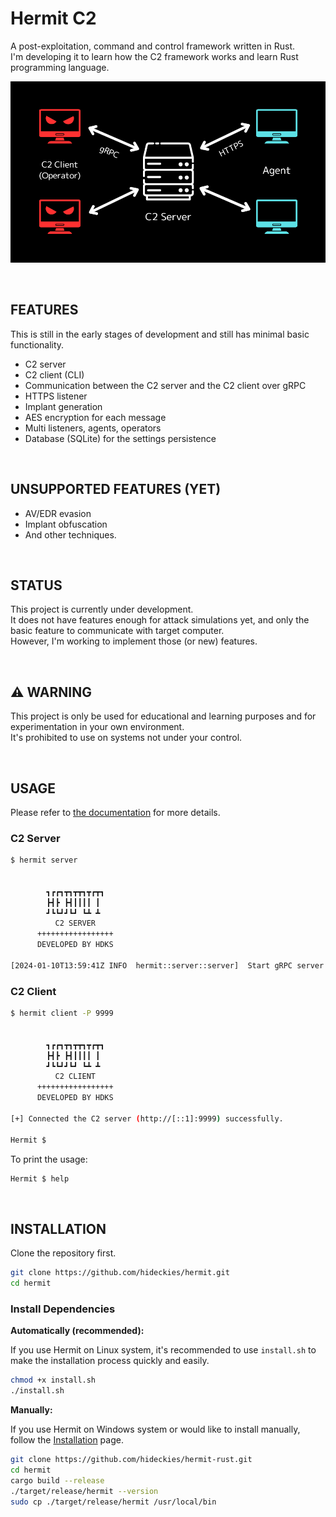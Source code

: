 # Hermit C2

A post-exploitation, command and control framework written in Rust.  
I'm developing it to learn how the C2 framework works and learn Rust programming language.

![diagram](assets/diagram.png)

<br />

## FEATURES

This is still in the early stages of development and still has minimal basic functionality.

- C2 server
- C2 client (CLI)
- Communication between the C2 server and the C2 client over gRPC
- HTTPS listener
- Implant generation
- AES encryption for each message
- Multi listeners, agents, operators
- Database (SQLite) for the settings persistence

<br />

## UNSUPPORTED FEATURES (YET)

- AV/EDR evasion
- Implant obfuscation
- And other techniques.

<br />

## STATUS

This project is currently under development.  
It does not have features enough for attack simulations yet, and only the basic feature to communicate with target computer.  
However, I'm working to implement those (or new) features.

<br />

## :warning: WARNING

This project is only be used for educational and learning purposes and for experimentation in your own environment.  
It's prohibited to use on systems not under your control.

<br />

## USAGE

Please refer to [the documentation](https://hermit.hdks.org/) for more details.

### C2 Server

```sh
$ hermit server


        ┓┏┏┓┳┓┳┳┓┳┏┳┓
        ┣┫┣ ┣┫┃┃┃┃ ┃
        ┛┗┗┛┛┗┛ ┗┻ ┻
          C2 SERVER
      +++++++++++++++++
      DEVELOPED BY HDKS

[2024-01-10T13:59:41Z INFO  hermit::server::server]  Start gRPC server on http://::1:9999
```

### C2 Client

```sh
$ hermit client -P 9999


        ┓┏┏┓┳┓┳┳┓┳┏┳┓
        ┣┫┣ ┣┫┃┃┃┃ ┃
        ┛┗┗┛┛┗┛ ┗┻ ┻
          C2 CLIENT
      +++++++++++++++++
      DEVELOPED BY HDKS

[+] Connected the C2 server (http://[::1]:9999) successfully.

Hermit $
```

To print the usage:

```sh
Hermit $ help
```

<br />

## INSTALLATION

Clone the repository first.

```sh
git clone https://github.com/hideckies/hermit.git
cd hermit
```

### Install Dependencies

**Automatically (recommended):**  

If you use Hermit on Linux system, it's recommended to use `install.sh` to make the installation process quickly and easily.

```sh
chmod +x install.sh
./install.sh
```

**Manually:**  

If you use Hermit on Windows system or would like to install manually, follow the [Installation](https://hermit.hdks.org/docs/installation/) page.

```sh
git clone https://github.com/hideckies/hermit-rust.git
cd hermit
cargo build --release
./target/release/hermit --version
sudo cp ./target/release/hermit /usr/local/bin
```
